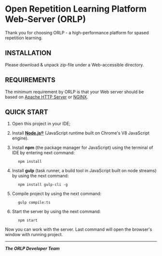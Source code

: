 Open Repetition Learning Platform Web-Server (ORLP)
==================================================


Thank you for choosing ORLP - a high-performance platform for spased repetition learning.


INSTALLATION
------------

Please download & unpack zip-file under a Web-accessible directory. 


REQUIREMENTS
------------

The minimum requirement by ORLP is that your Web server should be based on [Apache HTTP Server](https://httpd.apache.org/download.cgi) or [NGINX](https://nginx.org/en/download.html).


QUICK START
-----------

1. Open this project in your IDE;
2. Install [**Node.js®**](https://nodejs.org/en/download/) (JavaScript runtime built on Chrome's V8 JavaScript engine). 

3. Install **npm** (the package manager for JavaScript) using the terminal of IDE by entering next command:
```
      npm install
```
4. Install **gulp** (task runner, a build tool in JavaScript built on node streams) by using the next command:
```
      npm install gulp-cli -g
```
5. Compile project by using the next command:
```
      gulp compile:ts
```
6. Start the server by using the next command:
```
      npm start
```

Now you can work with the server. Last command will open the browser's window with running project.


-----------

***The ORLP Developer Team***
